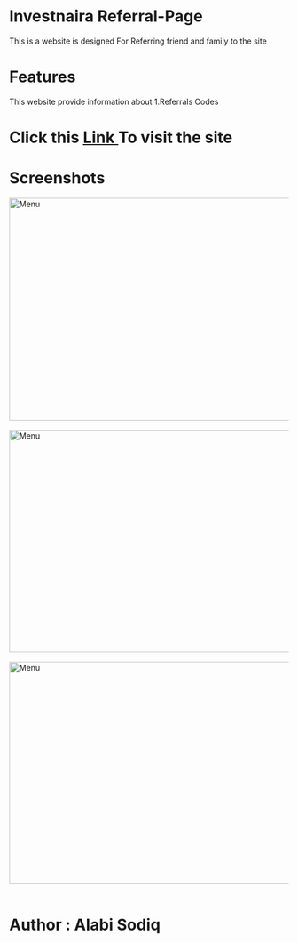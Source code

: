 # Investnaira Referral-Page
This is a website is designed For Referring friend and family to the site
# Features
This website provide information about
1.Referrals Codes

 
# Click this <a href="http://sodiqwebsite.byethost31.com/web/index.html" target="_blank"> Link </a> To visit the site

# Screenshots

<img src="scrs/in1.JPG" alt="Menu" width="800" height="400">&nbsp;
<img src="scrs/in2.JPG" alt="Menu" width="800" height="400">&nbsp;
<img src="scrs/in3.JPG" alt="Menu" width="800" height="400">&nbsp;

# Author : Alabi Sodiq
